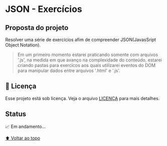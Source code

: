 # JSON - Exercícios

## Proposta do projeto

Resolver uma série de exercícios afim de compreender JSON(JavasSript Object Notation). 

> Em um primeiro momento estarei praticando somente com arquivos '.js', na medida em que avanço na complexidade do conteúdo, estarei criando pastas para exercícos aos quais utilizarei eventos do DOM para manipular dados entre arquivos '.html' e '.js'.

## 📝 Licença

Esse projeto está sob licença. Veja o arquivo [LICENÇA](LICENSE.md) para mais detalhes.

## Status

📈 Em andamento...

[⬆ Voltar ao topo](#Exercícios)<br>